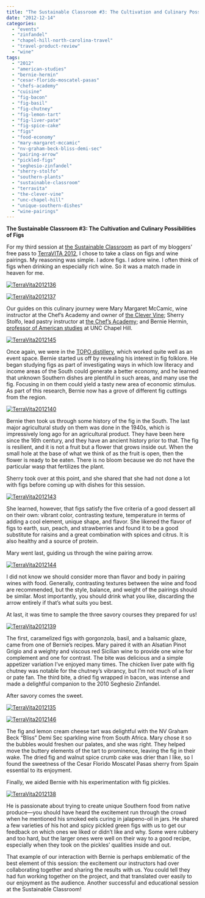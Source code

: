 ```yaml
---
title: "The Sustainable Classroom #3: The Cultivation and Culinary Possibilities of Figs"
date: "2012-12-14"
categories:
  - "events"
  - "zinfandel"
  - "chapel-hill-north-carolina-travel"
  - "travel-product-review"
  - "wine"
tags:
  - "2012"
  - "american-studies"
  - "bernie-hermin"
  - "cesar-florido-moscatel-pasas"
  - "chefs-academy"
  - "cuisine"
  - "fig-bacon"
  - "fig-basil"
  - "fig-chutney"
  - "fig-lemon-tart"
  - "fig-liver-pate"
  - "fig-spice-cake"
  - "figs"
  - "food-economy"
  - "mary-margaret-mccamic"
  - "nv-graham-beck-bliss-demi-sec"
  - "pairing-arrow"
  - "pickled-figs"
  - "seghesio-zinfandel"
  - "sherry-stolfo"
  - "southern-plants"
  - "sustainable-classroom"
  - "terravita"
  - "the-clever-vine"
  - "unc-chapel-hill"
  - "unique-southern-dishes"
  - "wine-pairings"
---
```


**The Sustainable Classroom #3: The Cultivation and Culinary Possibilities of Figs** 

For my third session at [the Sustainable Classroom](http://www.terravitaevent.com/TerraVITA/SessionDescrip.html) as part of my bloggers’ free pass to [TerraVITA 2012](http://www.terravitaevent.com/TerraVITA/SessionDescrip.html), I chose to take a class on figs and wine pairings. My reasoning was simple. I adore figs. I adore wine. I often think of figs when drinking an especially rich wine. So it was a match made in heaven for me.




<div class="caption">

[![](http://s3.amazonaws.com/thegourmez-wpmedia/2012/12/TerraVita2012136.jpg "TerraVita2012136")](http://s3.amazonaws.com/thegourmez-wpmedia/2012/12/TerraVita2012136.jpg)</div>





<div class="caption">

[![](http://s3.amazonaws.com/thegourmez-wpmedia/2012/12/TerraVita2012137.jpg "TerraVita2012137")](http://s3.amazonaws.com/thegourmez-wpmedia/2012/12/TerraVita2012137.jpg)</div>


Our guides on this culinary journey were Mary Margaret McCamic, wine instructor at the Chef’s Academy and owner of [the Clever Vine](http://clevervine.wordpress.com/); Sherry Stolfo, lead pastry instructor at [the Chef’s Academy](http://info.thechefsacademy.com/?utm_source=Google&utm_medium=CPC&utm_campaign=Branding&gclid=CKHJ772sibQCFQ3nnAodGhMAdQ); and Bernie Hermin, [professor of American studies](http://amerstud.unc.edu/people-pages/bernard-herman/) at UNC Chapel Hill.




<div class="caption">

[![](http://s3.amazonaws.com/thegourmez-wpmedia/2012/12/TerraVita2012145.jpg "TerraVita2012145")](http://s3.amazonaws.com/thegourmez-wpmedia/2012/12/TerraVita2012145.jpg)</div>


Once again, we were in the [TOPO distillery](http://topodistillery.com/), which worked quite well as an event space. Bernie started us off by revealing his interest in fig folklore. He began studying figs as part of investigating ways in which low literacy and income areas of the South could generate a better economy, and he learned that unknown Southern dishes are plentiful in such areas, and many use the fig. Focusing in on them could yield a tasty new area of economic stimulus. As part of this research, Bernie now has a grove of different fig cuttings from the region.

[![](http://s3.amazonaws.com/thegourmez-wpmedia/2012/12/TerraVita2012140.jpg "TerraVita2012140")](http://s3.amazonaws.com/thegourmez-wpmedia/2012/12/TerraVita2012140.jpg)

Bernie then took us through some history of the fig in the South. The last major agricultural study on them was done in the 1940s, which is impressively long ago for an agricultural product. They have been here since the 16th century, and they have an ancient history prior to that. The fig is resilient, and it is not a fruit but a flower that grows inside out. When the small hole at the base of what we think of as the fruit is open, then the flower is ready to be eaten. There is no bloom because we do not have the particular wasp that fertilizes the plant.

Sherry took over at this point, and she shared that she had not done a lot with figs before coming up with dishes for this session.

[![](http://s3.amazonaws.com/thegourmez-wpmedia/2012/12/TerraVita2012143.jpg "TerraVita2012143")](http://s3.amazonaws.com/thegourmez-wpmedia/2012/12/TerraVita2012143.jpg)

She learned, however, that figs satisfy the five criteria of a good dessert all on their own: vibrant color, contrasting texture, temperature in terms of adding a cool element, unique shape, and flavor. She likened the flavor of figs to earth, sun, peach, and strawberries and found it to be a good substitute for raisins and a great combination with spices and citrus. It is also healthy and a source of protein.

Mary went last, guiding us through the wine pairing arrow.

[![](http://s3.amazonaws.com/thegourmez-wpmedia/2012/12/TerraVita2012144.jpg "TerraVita2012144")](http://s3.amazonaws.com/thegourmez-wpmedia/2012/12/TerraVita2012144.jpg)

I did not know we should consider more than flavor and body in pairing wines with food. Generally, contrasting textures between the wine and food are recommended, but the style, balance, and weight of the pairings should be similar. Most importantly, you should drink what you like, discarding the arrow entirely if that’s what suits you best.

At last, it was time to sample the three savory courses they prepared for us!

[![](http://s3.amazonaws.com/thegourmez-wpmedia/2012/12/TerraVita2012139.jpg "TerraVita2012139")](http://s3.amazonaws.com/thegourmez-wpmedia/2012/12/TerraVita2012139.jpg)

The first, caramelized figs with gorgonzola, basil, and a balsamic glaze, came from one of Bernie’s recipes. Mary paired it with an Alsatian Pinot Grigio and a weighty and viscous red Sicilian wine to provide one wine for complement and one for contrast. The bite was delicious and a simple appetizer variation I’ve enjoyed many times. The chicken liver pate with fig chutney was notable for the chutney’s vibrancy, but I’m not much of a liver or pate fan. The third bite, a dried fig wrapped in bacon, was intense and made a delightful companion to the 2010 Seghesio Zinfandel.

After savory comes the sweet.




<div class="caption">

[![](http://s3.amazonaws.com/thegourmez-wpmedia/2012/12/TerraVita2012135.jpg "TerraVita2012135")](http://s3.amazonaws.com/thegourmez-wpmedia/2012/12/TerraVita2012135.jpg)</div>





<div class="caption">

[![](http://s3.amazonaws.com/thegourmez-wpmedia/2012/12/TerraVita2012146.jpg "TerraVita2012146")](http://s3.amazonaws.com/thegourmez-wpmedia/2012/12/TerraVita2012146.jpg)</div>


The fig and lemon cream cheese tart was delightful with the NV Graham Beck “Bliss” Demi Sec sparkling wine from South Africa. Mary chose it so the bubbles would freshen our palates, and she was right. They helped move the buttery elements of the tart to prominence, leaving the fig in their wake. The dried fig and walnut spice crumb cake was drier than I like, so I found the sweetness of the Cesar Florido Moscatel Pasas sherry from Spain essential to its enjoyment.

Finally, we aided Bernie with his experimentation with fig pickles.

[![](http://s3.amazonaws.com/thegourmez-wpmedia/2012/12/TerraVita2012138.jpg "TerraVita2012138")](http://s3.amazonaws.com/thegourmez-wpmedia/2012/12/TerraVita2012138.jpg)

He is passionate about trying to create unique Southern food from native produce—you should have heard the excitement run through the crowd when he mentioned his smoked eels curing in jalapeno-oil in jars. He shared a few varieties of his hot and spicy pickled green figs with us to get our feedback on which ones we liked or didn’t like and why. Some were rubbery and too hard, but the larger ones were well on their way to a good recipe, especially when they took on the pickles’ qualities inside and out.

That example of our interaction with Bernie is perhaps emblematic of the best element of this session: the excitement our instructors had over collaborating together and sharing the results with us. You could tell they had fun working together on the project, and that translated over easily to our enjoyment as the audience. Another successful and educational session at the Sustainable Classroom!
